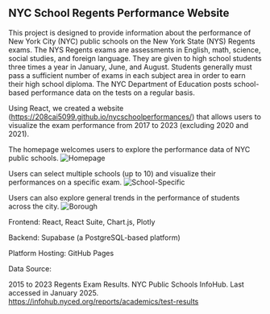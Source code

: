 ## NYC School Regents Performance Website

This project is designed to provide information about the performance of New York City (NYC) public schools on the New York State (NYS) Regents exams. 
The NYS Regents exams are assessments in English, math, science, social studies, and foreign language. They are given to high school students three times a 
year in January, June, and August. Students generally must pass a sufficient number of exams in each subject area in order to earn their high school diploma. 
The NYC Department of Education posts school-based performance data on the tests on a regular basis.

Using React, we created a website (https://208cai5099.github.io/nycschoolperformances/) that allows users to visualize the exam performance from 2017 to 2023 (excluding 2020 and 2021).

The homepage welcomes users to explore the performance data of NYC public schools.
![Homepage](https://github.com/user-attachments/assets/5791813b-b3fb-44aa-8243-5754f6b57436)

Users can select multiple schools (up to 10) and visualize their performances on a specific exam.
![School-Specific](https://github.com/user-attachments/assets/b02c373b-6f62-4530-b34b-cf5f37e30a3a)

Users can also explore general trends in the performance of students across the city.
![Borough](https://github.com/user-attachments/assets/a2011285-254a-4b41-ad77-9a2caedd610a)

Frontend: React, React Suite, Chart.js, Plotly

Backend: Supabase (a PostgreSQL-based platform)

Platform Hosting: GitHub Pages

Data Source:

2015 to 2023 Regents Exam Results. NYC Public Schools InfoHub. Last accessed in January 2025. https://infohub.nyced.org/reports/academics/test-results
